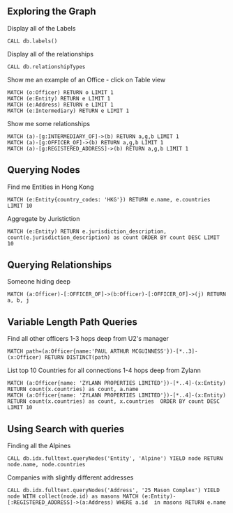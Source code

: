 ## Exploring the Graph

Display all of the Labels

```
CALL db.labels()
```

Display all of the relationships

```
CALL db.relationshipTypes
```

Show me an example of an Office - click on Table view

```
MATCH (o:Officer) RETURN o LIMIT 1
MATCH (e:Entity) RETURN e LIMIT 1
MATCH (e:Address) RETURN e LIMIT 1
MATCH (e:Intermediary) RETURN e LIMIT 1
```

Show me some relationships

```
MATCH (a)-[g:INTERMEDIARY_OF]->(b) RETURN a,g,b LIMIT 1
MATCH (a)-[g:OFFICER_OF]->(b) RETURN a,g,b LIMIT 1
MATCH (a)-[g:REGISTERED_ADDRESS]->(b) RETURN a,g,b LIMIT 1
```

## Querying Nodes

Find me Entities in Hong Kong

```
MATCH (e:Entity{country_codes: 'HKG'}) RETURN e.name, e.countries LIMIT 10
```

Aggregate by Juristiction

```
MATCH (e:Entity) RETURN e.jurisdiction_description, count(e.jurisdiction_description) as count ORDER BY count DESC LIMIT 10
```

## Querying Relationships

Someone hiding deep

```
MATCH (a:Officer)-[:OFFICER_OF]->(b:Officer)-[:OFFICER_OF]->(j) RETURN a, b, j
```

## Variable Length Path Queries

Find all other officers 1-3 hops deep from U2's manager

```
MATCH path=(a:Officer{name:'PAUL ARTHUR MCGUINNESS'})-[*..3]-(x:Officer) RETURN DISTINCT(path)

```

List top 10 Countries for all connections 1-4 hops deep from Zylann

```
MATCH (a:Officer{name: 'ZYLANN PROPERTIES LIMITED'})-[*..4]-(x:Entity) RETURN count(x.countries) as count, a.name
MATCH (a:Officer{name: 'ZYLANN PROPERTIES LIMITED'})-[*..4]-(x:Entity) RETURN count(x.countries) as count, x.countries  ORDER BY count DESC LIMIT 10
```


## Using Search with queries

Finding all the Alpines

```
CALL db.idx.fulltext.queryNodes('Entity', 'Alpine') YIELD node RETURN node.name, node.countries
```

Companies with slightly different addresses

```
CALL db.idx.fulltext.queryNodes('Address', '25 Mason Complex') YIELD node WITH collect(node.id) as masons MATCH (e:Entity)-[:REGISTERED_ADDRESS]->(a:Address) WHERE a.id  in masons RETURN e.name
```


